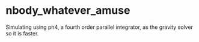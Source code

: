 # nbody_whatever_amuse
Simulating using ph4, a fourth order parallel integrator, as the gravity solver so it is faster.
